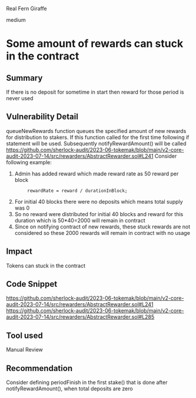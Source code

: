 Real Fern Giraffe

medium

# Some amount of rewards can stuck in the contract
## Summary
If there is no deposit for sometime in start then reward for those period is never used

## Vulnerability Detail
queueNewRewards function queues the specified amount of new rewards for distribution to stakers. If this function called for the first time following if statement will be used. Subsequently notifyRewardAmount() will be called
https://github.com/sherlock-audit/2023-06-tokemak/blob/main/v2-core-audit-2023-07-14/src/rewarders/AbstractRewarder.sol#L241
Consider following example:
1. Admin has added reward which made reward rate as 50 reward per block                       
```solidity
        rewardRate = reward / durationInBlock;
```
2. For initial 40 blocks there were no deposits which means total supply was 0
3. So no reward were distributed for initial 40 blocks and reward for this duration which is 50*40=2000 will remain in contract
4. Since on notifying contract of new rewards, these stuck rewards are not considered so these 2000 rewards will remain in contract with no usage

## Impact
Tokens can stuck in the contract

## Code Snippet
https://github.com/sherlock-audit/2023-06-tokemak/blob/main/v2-core-audit-2023-07-14/src/rewarders/AbstractRewarder.sol#L241 
https://github.com/sherlock-audit/2023-06-tokemak/blob/main/v2-core-audit-2023-07-14/src/rewarders/AbstractRewarder.sol#L285

## Tool used

Manual Review

## Recommendation
Consider defining periodFinish in the first stake() that is done after notifyRewardAmount(), when total deposits are zero
